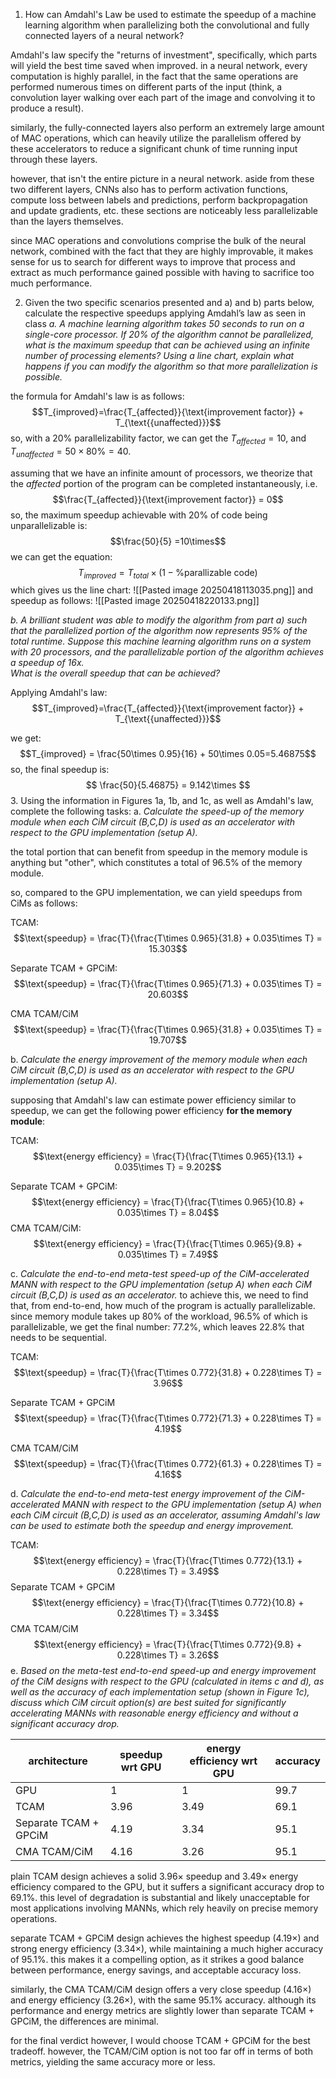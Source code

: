 1. How can Amdahl's Law be used to estimate the speedup of a machine learning algorithm when parallelizing both the convolutional and fully connected layers of a neural network?

Amdahl's law specify the "returns of investment", specifically, which parts will yield the best time saved when improved. in a neural network, every computation is highly parallel, in the fact that the same operations are performed numerous times on different parts of the input (think, a convolution layer walking over each part of the image and convolving it to produce a result). 

similarly, the fully-connected layers also perform an extremely large amount of MAC operations, which can heavily utilize the parallelism offered by these accelerators to reduce a significant chunk of time running input through these layers.

however, that isn't the entire picture in a neural network. aside from these two different layers, CNNs also has to perform activation functions, compute loss between labels and predictions, perform backpropagation and update gradients, etc. these sections are noticeably less parallelizable than the layers themselves. 

since MAC operations and convolutions comprise the bulk of the neural network, combined with the fact that they are highly improvable, it makes sense for us to search for different ways to improve that process and extract as much performance gained possible with having to sacrifice too much performance.

2. Given the two specific scenarios presented and a) and b) parts below, calculate the respective speedups applying Amdahl’s law as seen in class
*a. A machine learning algorithm takes 50 seconds to run on a single-core processor. If 20% of the algorithm cannot be parallelized, what is the maximum speedup that can be achieved using an infinite number of processing elements? Using a line chart, explain what happens if you can modify the algorithm so that more parallelization is possible.*

the formula for Amdahl's law is as follows:
$$T_{improved}=\frac{T_{affected}}{\text{improvement factor}} + T_{\text{{unaffected}}}$$
so, with a 20% parallelizability factor, we can get the $T_{affected} = 10$, and $T_{unaffected} = 50\times 80\% = 40$.

assuming that we have an infinite amount of processors, we theorize that the $affected$ portion of the program can be completed instantaneously, i.e.
$$\frac{T_{affected}}{\text{improvement factor}} = 0$$
so, the maximum speedup achievable with 20% of code being unparallelizable is: $$\frac{50}{5} =10\times$$we can get the equation:
$$T_{improved} = T_{total}\times (1-\%\text{parallizable code})$$
which gives us the line chart:
![[Pasted image 20250418113035.png]]
and speedup as follows:
![[Pasted image 20250418220133.png]]

*b. A brilliant student was able to modify the algorithm from part a) such that the parallelized portion of the algorithm now represents 95% of the total runtime. Suppose this machine learning algorithm runs on a system with 20 processors, and the parallelizable portion of the algorithm achieves a speedup of 16x.*  
*What is the overall speedup that can be achieved?*

Applying Amdahl's law:
$$T_{improved}=\frac{T_{affected}}{\text{improvement factor}} + T_{\text{{unaffected}}}$$

we get:
$$T_{improved} = \frac{50\times 0.95}{16} + 50\times 0.05=5.46875$$
 so, the final speedup is:
 $$
 \frac{50}{5.46875} = 9.142\times
$$
3. Using the information in Figures 1a, 1b, and 1c, as well as Amdahl's law, complete the following tasks:
a. *Calculate the speed-up of the memory module when each CiM circuit (B,C,D) is used as an accelerator with respect to the GPU implementation (setup A).*

the total portion that can benefit from speedup in the memory module is anything but "other", which constitutes a total of 96.5% of the memory module.

so, compared to the GPU implementation, we can yield speedups from CiMs as follows:

TCAM:
$$\text{speedup} = \frac{T}{\frac{T\times 0.965}{31.8} + 0.035\times T} = 15.303$$

Separate TCAM + GPCiM:
$$\text{speedup} = \frac{T}{\frac{T\times 0.965}{71.3} + 0.035\times T} = 20.603$$

CMA TCAM/CiM
$$\text{speedup} = \frac{T}{\frac{T\times 0.965}{31.8} + 0.035\times T} = 19.707$$

b. *Calculate the energy improvement of the memory module when each CiM circuit (B,C,D) is used as an accelerator with respect to the GPU implementation (setup A).*

supposing that Amdahl's law can estimate power efficiency similar to speedup, we can get the following power efficiency **for the memory module**:

TCAM:
$$\text{energy efficiency} = \frac{T}{\frac{T\times 0.965}{13.1} + 0.035\times T} = 9.202$$

Separate TCAM + GPCiM:
$$\text{energy efficiency} = \frac{T}{\frac{T\times 0.965}{10.8} + 0.035\times T} = 8.04$$
CMA TCAM/CiM:
$$\text{energy efficiency} = \frac{T}{\frac{T\times 0.965}{9.8} + 0.035\times T} = 7.49$$

c. *Calculate the end-to-end meta-test speed-up of the CiM-accelerated MANN with respect to the GPU implementation (setup A) when each CiM circuit (B,C,D) is used as an accelerator.*
to achieve this, we need to find that, from end-to-end, how much of the program is actually parallelizable. since memory module takes up 80% of the workload, 96.5% of which is parallelizable, we get the final number: 77.2%, which leaves 22.8% that needs to be sequential.

TCAM: 
$$\text{speedup} = \frac{T}{\frac{T\times 0.772}{31.8} + 0.228\times T} = 3.96$$

Separate TCAM + GPCiM
$$\text{speedup} = \frac{T}{\frac{T\times 0.772}{71.3} + 0.228\times T} = 4.19$$

CMA TCAM/CiM
$$\text{speedup} = \frac{T}{\frac{T\times 0.772}{61.3} + 0.228\times T} = 4.16$$

d. *Calculate the end-to-end meta-test energy improvement of the CiM-accelerated MANN with respect to the GPU implementation (setup A) when each CiM circuit (B,C,D) is used as an accelerator, assuming Amdahl's law can be used to estimate both the speedup and energy improvement.*

TCAM:
$$\text{energy efficiency} = \frac{T}{\frac{T\times 0.772}{13.1} + 0.228\times T} = 3.49$$
Separate TCAM + GPCiM
$$\text{energy efficiency} = \frac{T}{\frac{T\times 0.772}{10.8} + 0.228\times T} = 3.34$$
CMA TCAM/CiM
$$\text{energy efficiency} = \frac{T}{\frac{T\times 0.772}{9.8} + 0.228\times T} = 3.26$$
e. *Based on the meta-test end-to-end speed-up and energy improvement of the CiM designs with respect to the GPU (calculated in items c and d), as well as the accuracy of each implementation setup (shown in Figure 1c), discuss which CiM circuit option(s) are best suited for significantly accelerating MANNs with reasonable energy efficiency and without a significant accuracy drop.*

| architecture          | speedup wrt GPU | energy efficiency wrt GPU | accuracy |
| --------------------- | --------------- | ------------------------- | -------- |
| GPU                   | 1               | 1                         | 99.7     |
| TCAM                  | 3.96            | 3.49                      | 69.1     |
| Separate TCAM + GPCiM | 4.19            | 3.34                      | 95.1     |
| CMA TCAM/CiM          | 4.16            | 3.26                      | 95.1     |

plain TCAM design achieves a solid 3.96× speedup and 3.49× energy efficiency compared to the GPU, but it suffers a significant accuracy drop to 69.1%. this level of degradation is substantial and likely unacceptable for most applications involving MANNs, which rely heavily on precise memory operations.

separate TCAM + GPCiM design achieves the highest speedup (4.19×) and strong energy efficiency (3.34×), while maintaining a much higher accuracy of 95.1%. this makes it a compelling option, as it strikes a good balance between performance, energy savings, and acceptable accuracy loss.

similarly, the CMA TCAM/CiM design offers a very close speedup (4.16×) and energy efficiency (3.26×), with the same 95.1% accuracy. although its performance and energy metrics are slightly lower than separate TCAM + GPCiM, the differences are minimal. 

for the final verdict however, I would choose TCAM + GPCiM for the best tradeoff. however, the TCAM/CiM option is not too far off in terms of both metrics, yielding the same accuracy more or less.